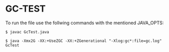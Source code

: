# GC-TEST

To run the file use the follwing commands with the mentioned JAVA_OPTS:
```
$ javac GcTest.java
```

```
$ java -Xmx2G -XX:+UseZGC -XX:+ZGenerational "-Xlog:gc*:file=gc.log" GcTest
```
